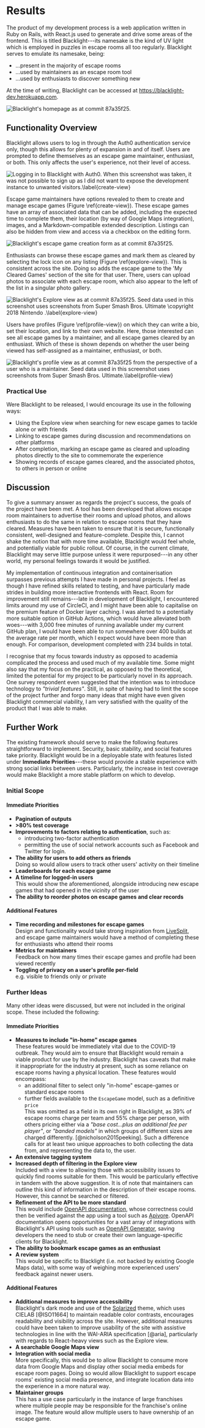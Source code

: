 # Results

<!--
The main results of your work should be presented, together with critical
discussion. The chapter should cover three things (although these would not be
used as section headings): 

Findings - present all the results (products, experimental findings, theories,
etc.) generated during the project. This may also include some off-topic
findings that were not expected, or which were side-effects of other
explorations.

Goals achieved - describes the degree to which the findings support the original
objectives laid out for the project. The goals may be partially or fully
achieved, or exceeded. An experimental project may prove, or disprove the
original thesis. A theoretical project may cover some or all of the example
cases. Note that reporting of failures to achieve goals is important since a
fundamental feature of the assessment procedures is that the processes (how you
went about your project) are often as important as the products of the project.

Further work - describes two things: firstly, new areas of investigation
prompted by developments in this project, and secondly parts of the current work
which were not completed due to time constraints and/or problems encountered.
-->

The product of my development process is a web application written in Ruby on
Rails, with React.js used to generate and drive some areas of the frontend. This
is titled Blacklight---its namesake is the kind of UV light which is employed in
puzzles in escape rooms all too regularly. Blacklight serves to emulate its
namesake, being:

- ...present in the majority of escape rooms
- ...used by maintainers as an escape room tool
- ...used by enthusiasts to discover something new

At the time of writing, Blacklight can be accessed at
https://blacklight-dev.herokuapp.com.

![Blacklight's homepage as at commit `87a35f25`.](blacklight-homepage.png)

## Functionality Overview

Blacklight allows users to log in through the Auth0 authentication service only,
though this allows for plenty of expansion in and of itself. Users are prompted
to define themselves as an escape game maintainer, enthusiast, or both. This
only affects the user's experience, not their level of access.

![Logging in to Blacklight with Auth0. When this screenshot was taken, it was
not possible to sign up as I did not want to expose the development instance to
unwanted visitors.\label{create-view}](blacklight-auth0.png)

Escape game maintainers have options revealed to them to create and manage
escape games (Figure \ref{create-view}). These escape games have an array of associated data that can be
added, including the expected time to complete them, their location (by way of
Google Maps integration), images, and a Markdown-compatible extended
description. Listings can also be hidden from view and access via a checkbox on
the editing form.

![Blacklight's escape game creation form as at commit `87a35f25`.](blacklight-create-escape-game.png)

Enthusiasts can browse these escape games and mark them as cleared by selecting
the lock icon on any listing (Figure \ref{explore-view}). This is consistent
across the site. Doing so adds the escape game to the 'My Cleared Games' section
of the site for that user. There, users can upload photos to associate with each
escape room, which also appear to the left of the list in a singular photo
gallery.

![Blacklight's Explore view as at commit `87a35f25`. Seed data used in this
screenshot uses screenshots from *Super Smash Bros. Ultimate* \copyright 2018
Nintendo [^2].\label{explore-view}](blacklight-explore.png)

[^2]: Original Game: \copyright Nintendo / HAL Laboratory Inc.   
Characters: \copyright Nintendo / HAL Laboratory, Inc. / Pokémon. / Creatures
Inc. / GAME FREAK inc. / SHIGESATO ITOI / APE inc. / INTELLIGENT SYSTEMS /
Konami Digital Entertainment / SEGA / CAPCOM CO., LTD. / BANDAI NAMCO
Entertainment Inc. / MONOLITHSOFT / CAPCOM U.S.A., INC. / SQUARE ENIX CO., LTD.
/ ATLUS / Microsoft / SNK CORPORATION.

Users have profiles (Figure \ref{profile-view}) on which they can write a bio,
set their location, and link to their own website. Here, those interested can
see all escape games by a maintainer, and all escape games cleared by an
enthusiast. Which of these is shown depends on whether the user being viewed has
self-assigned as a maintainer, enthusiast, or both.

![Blacklight's profile view as at commit `87a35f25` from the perspective of a
user who is a maintainer. Seed data used in this screenshot uses screenshots
from *Super Smash Bros. Ultimate*.\label{profile-view}](blacklight-profile.png)

### Practical Use

Were Blacklight to be released, I would encourage its use in the following ways:

- Using the Explore view when searching for new escape games to tackle alone or
  with friends
- Linking to escape games during discussion and recommendations on other
  platforms
- After completion, marking an escape game as cleared and uploading photos
  directly to the site to commemorate the experience
- Showing records of escape games cleared, and the associated photos, to others
  in person or online

## Discussion

To give a summary answer as regards the project's success, the goals of the
project have been met. A tool has been developed that allows escape room
maintainers to advertise their rooms and upload photos, and allows enthusiasts
to do the same in relation to escape rooms that they have cleared. Measures have
been taken to ensure that it is secure, functionally consistent, well-designed
and feature-complete. Despite this, I cannot shake the notion that with more
time available, Blacklight would feel whole, and potentially viable for public
rollout. Of course, in the current climate, Blacklight may serve little purpose
unless it were repurposed---in any other world, my personal feelings towards it
would be justified.

My implementation of continuous integration and containerisation surpasses
previous attempts I have made in personal projects. I feel as though I have
refined skills related to testing, and have particularly made strides in
building more interactive frontends with React. Room for improvement still
remains---late in development of Blacklight, I encountered limits around my use
of CircleCI, and I might have been able to capitalise on the premium feature of
Docker layer caching. I was alerted to a potentially more suitable option in
GitHub Actions, which would have alleviated both woes---with 3,000 free minutes
of running available under my current GitHub plan, I would have been able to run
somewhere over 400 builds at the average rate per month, which I expect would
have been more than enough. For comparison, development completed with 234
builds in total.

I recognise that my focus towards industry as opposed to academia complicated
the process and used much of my available time. Some might also say that my
focus on the practical, as opposed to the theoretical, limited the potential for
my project to be particularly novel in its approach. One survey respondent even
suggested that the intention was to introduce technology to *"trivial
features"*. Still, in spite of having had to limit the scope of the project
further and forgo many ideas that might have even given Blacklight commercial
viability, I am very satisfied with the quality of the product that I was able
to make.

## Further Work

The existing framework should serve to make the following features
straightforward to implement. Security, basic stability, and social features
take priority. Blacklight would be in a deployable state with features listed
under **Immediate Priorities**---these would provide a stable experience with
strong social links between users. Particularly, the increase in test coverage
would make Blacklight a more stable platform on which to develop.

### Initial Scope

#### Immediate Priorities

- **Pagination of outputs**
- **>80% test coverage**
- **Improvements to factors relating to authentication**, such as:
  - introducing two-factor authentication
  - permitting the use of social network accounts such as Facebook and Twitter
    for login.
- **The ability for users to add others as friends**   
  Doing so would allow users to track other users' activity on their timeline
- **Leaderboards for each escape game**
- **A timeline for logged-in users**   
  This would show the aforementioned, alongside introducing new escape games
  that had opened in the vicinity of the user
- **The ability to reorder photos on escape games and clear records**

#### Additional Features

- **Time recording and milestones for escape games**   
  Design and functionality would take strong inspiration from
  [LiveSplit](https://github.com/LiveSplit/LiveSplit), and escape game
  maintainers would have a method of completing these for enthusiasts who attend
  their rooms
- **Metrics for maintainers**   
  Feedback on how many times their escape games and
  profile had been viewed recently
- **Toggling of privacy on a user's profile per-field**   
  e.g. visible to friends only or private

### Further Ideas

Many other ideas were discussed, but were not included in the original scope.
These included the following:

#### Immediate Priorities

- **Measures to include "in-home" escape games**   
  These features would be immediately vital due to the COVID-19 outbreak. They
  would aim to ensure that Blacklight would remain a viable product for use by
  the industry. Blacklight has caveats that make it inappropriate for the
  industry at present, such as some reliance on escape rooms having a physical
  location. These features would encompass:
  - an additional filter to select only "in-home" escape-games or standard
    escape rooms
  - further fields available to the `EscapeGame` model, such as a definitive
    `price`   
    This was omitted as a field in its own right in Blacklight, as 39% of escape
    rooms charge per team and 55% charge per person, with others pricing either
    via a *"base cost...plus an additional fee per player"*, or *"banded
    models"* in which groups of different sizes are charged differently.
    [@nicholson2015peeking]. Such a difference calls for at least two unique
    approaches to both collecting the data from, and representing the data to,
    the user.
- **An extensive tagging system** 
- **Increased depth of filtering in the Explore view**   
  Included with a view to allowing those with accessibility issues to quickly
  find rooms suitable for them. This would be particularly effective in tandem
  with the above suggestion. It is of note that maintainers can outline this
  kind of information in the description of their escape rooms. However, this
  cannot be searched or filtered.
- **Refinement of the API to be more standard**   
  This would include [OpenAPI documentation](https://swagger.io/specification/),
  whose correctness could then be verified against the app using a tool such as
  [Apivore](https://github.com/westfieldlabs/apivore). OpenAPI documentation
  opens opportunities for a vast array of integrations with Blacklight's API
  using tools such as [OpenAPI
  Generator](https://github.com/OpenAPITools/openapi-generator), saving
  developers the need to stub or create their own language-specific clients for
  Blacklight.
- **The ability to bookmark escape games as an enthusiast**
- **A review system**   
  This would be specific to Blacklight (i.e. not backed by existing Google
  Maps data), with some way of weighing more experienced users' feedback against
  newer users.

#### Additional Features

- **Additional measures to improve accessibility**   
  Blacklight's dark mode and use of the
  [Solarized](https://github.com/altercation/solarized) theme, which uses CIELAB
  [@ISO11664] to maintain readable color contrasts, encourages readability and
  visibility across the site. However, additional measures could have been taken
  to improve usability of the site with assistive technologies in line with the
  WAI-ARIA specification [@aria], particularly with regards to React-heavy views
  such as the Explore view.
- **A searchable Google Maps view**
- **Integration with social media**   
  More specifically, this would be to allow Blacklight to consume more data from
  Google Maps and display other social media embeds for escape room pages. Doing
  so would allow Blacklight to support escape rooms' existing social media
  presence, and integrate location data into the experience in a more natural
  way.
- **Maintainer groups**   
  This has a use case particularly in the instance of large franchises where
  multiple people may be responsible for the franchise's online image. The
  feature would allow multiple users to have ownership of an escape game.

